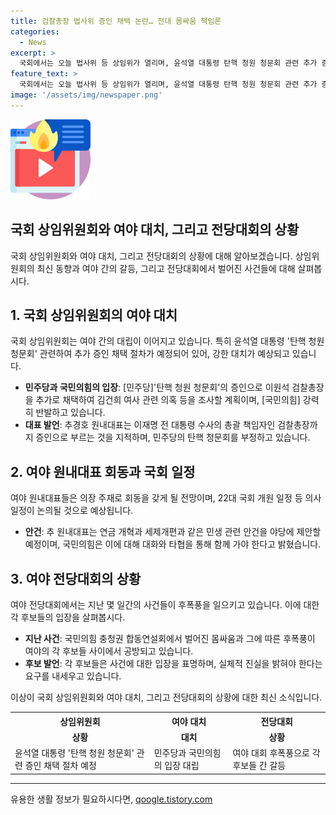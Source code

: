 ```yaml
---
title: 검찰총장 법사위 증인 채택 논란… 전대 몸싸움 책임론
categories:
  - News
excerpt: >
  국회에서는 오늘 법사위 등 상임위가 열리며, 윤석열 대통령 탄핵 청원 청문회 관련 추가 증인 채택 예정. 민주당은 검찰총장을 추가 증인으로 불러 김건희 여사 의혹을 조사하려 하지만, 국민의힘은 강력 반발. 여야 원내대표들의 입장 차이도 심화되고, 전당대회 상황 역시 긴장. 국민의힘 충청권 합동연설회에서 몸싸움 일어나고 후보 간 갈등이 심화되는 가운데, 특검 수위를 높이며 국정농단 의혹에 대한 관심도 증가.
feature_text: >
  국회에서는 오늘 법사위 등 상임위가 열리며, 윤석열 대통령 탄핵 청원 청문회 관련 추가 증인 채택 예정. 민주당은 검찰총장을 추가 증인으로 불러 김건희 여사 의혹을 조사하려 하지만, 국민의힘은 강력 반발. 여야 원내대표들의 입장 차이도 심화되고, 전당대회 상황 역시 긴장. 국민의힘 충청권 합동연설회에서 몸싸움 일어나고 후보 간 갈등이 심화되는 가운데, 특검 수위를 높이며 국정농단 의혹에 대한 관심도 증가.
image: '/assets/img/newspaper.png'
---
```


<p><img src="/assets/img/news.png" alt="rentncar 속보" /></p>

<h2>국회 상임위원회와 여야 대치, 그리고 전당대회의 상황</h2>

<p data-ke-size="size16">국회 상임위원회와 여야 대치, 그리고 전당대회의 상황에 대해 알아보겠습니다. 상임위원회의 최신 동향과 여야 간의 갈등, 그리고 전당대회에서 벌어진 사건들에 대해 살펴봅시다.</p>

<h2>1. 국회 상임위원회의 여야 대치</h2>

<p data-ke-size="size16">국회 상임위원회는 여야 간의 대립이 이어지고 있습니다. 특히 윤석열 대통령 '탄핵 청원 청문회' 관련하여 추가 증인 채택 절차가 예정되어 있어, 강한 대치가 예상되고 있습니다.</p>

<ul>
  <li><b>민주당과 국민의힘의 입장</b>: [민주당]'탄핵 청원 청문회'의 증인으로 이원석 검찰총장을 추가로 채택하여 김건희 여사 관련 의혹 등을 조사할 계획이며, [국민의힘] 강력히 반발하고 있습니다.</li>
  <li><b>대표 발언</b>: 추경호 원내대표는 이재명 전 대통령 수사의 총괄 책임자인 검찰총장까지 증인으로 부르는 것을 지적하며, 민주당의 탄핵 청문회를 부정하고 있습니다.</li>
</ul>

<h2>2. 여야 원내대표 회동과 국회 일정</h2>

<p data-ke-size="size16">여야 원내대표들은 의장 주재로 회동을 갖게 될 전망이며, 22대 국회 개원 일정 등 의사일정이 논의될 것으로 예상됩니다.</p>

<ul>
  <li><b>안건</b>: 추 원내대표는 연금 개혁과 세제개편과 같은 민생 관련 안건을 야당에 제안할 예정이며, 국민의힘은 이에 대해 대화와 타협을 통해 함께 가야 한다고 밝혔습니다.</li>
</ul>

<h2>3. 여야 전당대회의 상황</h2>

<p data-ke-size="size16">여야 전당대회에서는 지난 몇 일간의 사건들이 후폭풍을 일으키고 있습니다. 이에 대한 각 후보들의 입장을 살펴봅시다.</p>

<ul>
  <li><b>지난 사건</b>: 국민의힘 충청권 합동연설회에서 벌어진 몸싸움과 그에 따른 후폭풍이 여야의 각 후보들 사이에서 공방되고 있습니다.</li>
  <li><b>후보 발언</b>: 각 후보들은 사건에 대한 입장을 표명하며, 실체적 진실을 밝혀야 한다는 요구를 내세우고 있습니다.</li>
</ul>

<p data-ke-size="size16">이상이 국회 상임위원회와 여야 대치, 그리고 전당대회의 상황에 대한 최신 소식입니다. </p>

<table>
    <tr>
        <th>상임위원회</th>
        <th>여야 대치</th>
        <th>전당대회</th>
    </tr>
    <tr>
        <td style="text-align: center; height: 17px;"><b>상황</b></td>
        <td style="text-align: center; height: 17px;"><b>대치</b></td>
        <td style="text-align: center; height: 17px;"><b>상황</b></td>
    </tr>
    <tr>
        <td>윤석열 대통령 '탄핵 청원 청문회' 관련 증인 채택 절차 예정</td>
        <td>민주당과 국민의힘의 입장 대립</td>
        <td>여야 대회 후폭풍으로 각 후보들 간 갈등</td>
    </tr>
</table>

<p><hr></p>
유용한 생활 정보가 필요하시다면, <a href="https://qoogle.tistory.com" rel="dofollow">qoogle.tistory.com</a>


